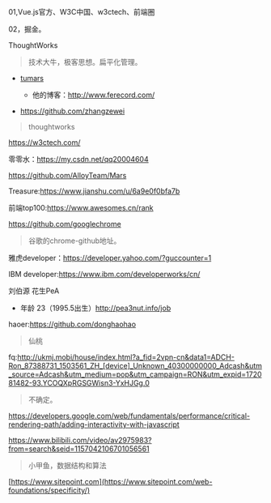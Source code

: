 01,Vue.js官方、W3C中国、w3ctech、前端圈

02，掘金。

ThoughtWorks

> 技术大牛，极客思想。扁平化管理。
>
> 



- [tumars](https://github.com/tumars)
  - 他的博客：http://www.ferecord.com/





- https://github.com/zhangzewei

> thoughtworks 

https://w3ctech.com/



零零水：https://my.csdn.net/qq20004604

https://github.com/AlloyTeam/Mars



Treasure:https://www.jianshu.com/u/6a9e0f0bfa7b



前端top100:https://www.awesomes.cn/rank



https://github.com/googlechrome

> 谷歌的chrome-github地址。



雅虎developer：https://developer.yahoo.com/?guccounter=1

IBM developer:https://www.ibm.com/developerworks/cn/

刘伯源  花生PeA 

- 年龄 23（1995.5出生）http://pea3nut.info/job



haoer:https://github.com/donghaohao

> 仙桃



fq:http://ukmj.mobi/house/index.html?a_fid=2vpn-cn&data1=ADCH-Ron_87388731_1503561_ZH_[device]_Unknown_40300000000_Adcash&utm_source=Adcash&utm_medium=pop&utm_campaign=RON&utm_expid=172081482-93.YCOQXpRGSGWisn3-YxHJGg.0



> 不确定。

https://developers.google.com/web/fundamentals/performance/critical-rendering-path/adding-interactivity-with-javascript



https://www.bilibili.com/video/av2975983?from=search&seid=1157042106701056561

> 小甲鱼，数据结构和算法



[https://www.sitepoint.com](https://www.sitepoint.com/web-foundations/specificity/) 





